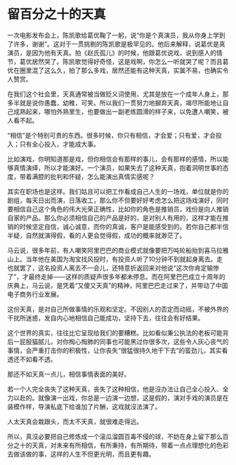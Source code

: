 # 留百分之十的天真

一次电影发布会上，陈凯歌给葛优鞠了一躬，说“你是个真演员，我从你身上学到了许多，谢谢”。这对于一贯挑剔的陈凯歌是极罕见的。他后来解释，说葛优是真演员，是因为他有天真。拍《赵氏孤儿》的时候，他跟葛优说戏，说到感人的情节，葛优居然哭了。陈凯歌觉得好奇怪，这是戏啊，你怎么一听就哭了呢？而且葛优在圈里混了这么久，拍了那么多戏，居然还能有这种天真，实属不易，也确实令人赞赏。

在我们这个社会里，天真通常被当做贬义词使用，尤其是放在一个成年人身上，那多半就是说你愚蠢，幼稚，可笑。所以我们一贯努力地摒弃天真，竭尽所能地让自己成熟起来，哪怕外熟里生，也要做出一副老练圆滑的样子来，以免遭人嘲笑，被人看不起。

“相信”是个特别可贵的东西。很多时候，你只有相信，才会爱；只有爱，才会投入；只有全心投入，才能成大事。

比如演戏，你明知道那是戏，但你相信会有那样的事儿，会有那样的感情，所以能够真情演绎，所以才能演好。一个演员，如果失去了这种天真，抱着洞明世事的态度，带着满腔的批判和怀疑，怎么能演出真情实感呢？

其实在职场也是这样。我们姑且可以把工作看成自己人生的一场戏，单位就是你的剧组，每天日出而演，日落收工，那么你不但要好好考虑怎么把这场戏演好，同时要相信自己这个角色的伟大光荣正确性，比如你的角色是推销员，戏份是向人推销自家的产品。那么你必须相信自己的产品是好的，是对别人有用的，这样才能在推销的时候坚定自信，诚心诚意，而你的真诚，客户是能感受到的。若你自己都半信半疑，自然就演得假，看的人更会觉得假，成功的概率就渺茫了。

马云说，很多年前，有人嘲笑阿里巴巴的商业模式就像要把万吨轮船抬到喜马拉雅山上。当年他在美国为淘宝找风投时，有投资人听了10分钟不到就起身离去。走也就罢了，这名投资人离去不一会儿，还特意折返回来对他说“这次你肯定输惨了”，才最终走掉——这样的质疑声很多年都未停息。而在阿里巴巴成立十周年的庆典上，马云说，是凭着“又傻又天真”的精神，阿里巴巴走过来了，并带动了中国电子商务行业发展。

这份天真，是对自己所做事情的乐观和坚定。不因别人的否定而动摇，不被外界的干扰所迷惑，发自内心地相信自己能成功，坚持下去，往往会有好结果。

这个世界的真实，往往比它呈现给我们的要糟糕。比如看似秉公执法的老板可能背后一屁股猫腻儿，对你掏心掏肺的同事也可能黑过你很多次，这些令人灰心丧气的事情，会严重打击你的积极性，让你丧失“很猛很持久地干下去”的蛮劲儿，其实看透还不如看不透。

那还不如天真一点儿，相信事情表面的美好。

若一个人完全丧失了这种天真，丧失了这种相信，他是沒办法让自己全心投入、全力以赴的。就像演一出戏，你总是一边演一边想，这是假的，演对手戏的演员是在装模作样，导演私底下给谁加了片酬，这戏就沒法演了。

人太天真会栽跟头，而太不天真，就很难走得远。

所以，真沒必要把自己修炼成一个滚瓜溜圆百毒不侵的球，不妨在身上留下那么百分之十的天真，对未来有所相信，有所秉持，有所期待，带着一点点理想化的色彩去做该做的事，这样的人生不但更光明，而且更有趣。